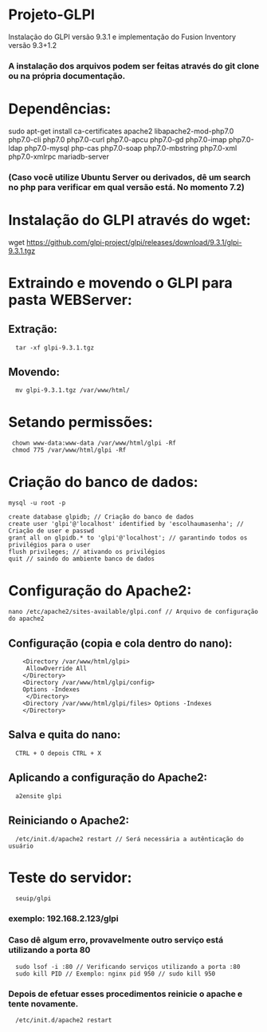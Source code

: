 # Projeto-GLPI
Instalação do GLPI versão 9.3.1 e implementação do Fusion Inventory versão 9.3+1.2

### A instalação dos arquivos podem ser feitas através do git clone ou na própria documentação. 



# Dependências:
  sudo apt-get install ca-certificates apache2 libapache2-mod-php7.0 php7.0-cli php7.0 php7.0-curl php7.0-apcu php7.0-gd php7.0-imap php7.0-ldap php7.0-mysql php-cas php7.0-soap php7.0-mbstring php7.0-xml php7.0-xmlrpc mariadb-server
### (Caso você utilize Ubuntu Server ou derivados, dê um search no php para verificar em qual versão está. No momento 7.2)
  
 # Instalação do GLPI através do wget: 
  wget https://github.com/glpi-project/glpi/releases/download/9.3.1/glpi-9.3.1.tgz
  
 # Extraindo e movendo o GLPI para pasta WEBServer:
  ## Extração:
      tar -xf glpi-9.3.1.tgz
  ## Movendo:
      mv glpi-9.3.1.tgz /var/www/html/
 
 # Setando permissões:
     chown www-data:www-data /var/www/html/glpi -Rf
     chmod 775 /var/www/html/glpi -Rf
     
 # Criação do banco de dados:
    mysql -u root -p
 
    create database glpidb; // Criação do banco de dados
    create user 'glpi'@'localhost' identified by 'escolhaumasenha'; // Criação de user e passwd
    grant all on glpidb.* to 'glpi'@'localhost'; // garantindo todos os privilégios para o user
    flush privileges; // ativando os privilégios
    quit // saindo do ambiente banco de dados
    
  # Configuração do Apache2:
    nano /etc/apache2/sites-available/glpi.conf // Arquivo de configuração do apache2
   ## Configuração (copia e cola dentro do nano): 
        <Directory /var/www/html/glpi>
         AllowOverride All
        </Directory>
        <Directory /var/www/html/glpi/config>
        Options -Indexes
         </Directory>
        <Directory /var/www/html/glpi/files> Options -Indexes
        </Directory>
   ## Salva e quita do nano:
      CTRL + O depois CTRL + X
   ## Aplicando a configuração do Apache2:
      a2ensite glpi
      
   ## Reiniciando o Apache2:
      /etc/init.d/apache2 restart // Será necessária a autênticação do usuário
  
  # Teste do servidor:
      seuip/glpi
   ### exemplo: 192.168.2.123/glpi
   ### Caso dê algum erro, provavelmente outro serviço está utilizando a porta 80
      sudo lsof -i :80 // Verificando serviços utilizando a porta :80
      sudo kill PID // Exemplo: nginx pid 950 // sudo kill 950
   ### Depois de efetuar esses procedimentos reinicie o apache e tente novamente.      
      /etc/init.d/apache2 restart

